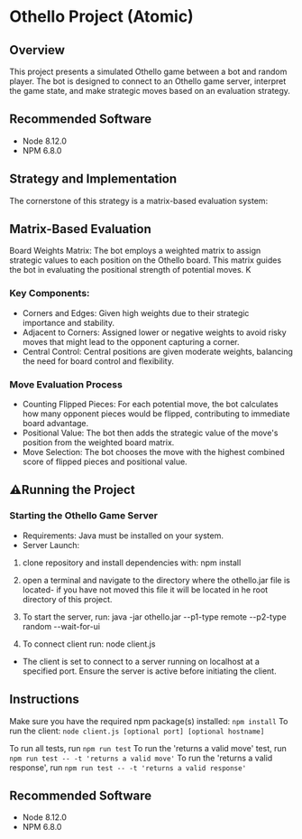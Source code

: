 
# Othello Project (Atomic)
##  Overview
This project presents a simulated Othello game between a bot and random player. The bot is designed to connect to an Othello game server, interpret the game state, and make strategic moves based on an evaluation strategy.

## Recommended Software
* Node 8.12.0
* NPM 6.8.0

## Strategy and Implementation
The cornerstone of this strategy is a matrix-based evaluation system:

## Matrix-Based Evaluation
Board Weights Matrix: The bot employs a weighted matrix to assign strategic values to each position on the Othello board. This matrix guides the bot in evaluating the positional strength of potential moves.
K
### Key Components:
- Corners and Edges: Given high weights due to their strategic importance and stability.
- Adjacent to Corners: Assigned lower or negative weights to avoid risky moves that might lead to the opponent capturing a corner.
- Central Control: Central positions are given moderate weights, balancing the need for board control and flexibility.

### Move Evaluation Process
- Counting Flipped Pieces: For each potential move, the bot calculates how many opponent pieces would be flipped, contributing to immediate board advantage.
- Positional Value: The bot then adds the strategic value of the move's position from the weighted board matrix.
- Move Selection: The bot chooses the move with the highest combined score of flipped pieces and positional value.

## ⚠️Running the Project
### Starting the Othello Game Server

- Requirements: Java must be installed on your system.
- Server Launch:

1) clone repository and install dependencies with: npm install
  
2) open a terminal and navigate to the directory where the othello.jar file is located- if you have not moved this file it will be located in he root directory of this project.

3) To start the server, run: java -jar othello.jar --p1-type remote --p2-type random --wait-for-ui

4) To connect client run: node client.js

- The client is set to connect to a server running on localhost at a specified port. Ensure the server is active before initiating the client.


## Instructions
Make sure you have the required npm package(s) installed: `npm install`
To run the client: `node client.js [optional port] [optional hostname]`

To run all tests, run `npm run test`
To run the 'returns a valid move' test, run `npm run test -- -t 'returns a valid move'`
To run the 'returns a valid response', run `npm run test -- -t 'returns a valid response'`

## Recommended Software
* Node 8.12.0
* NPM 6.8.0
